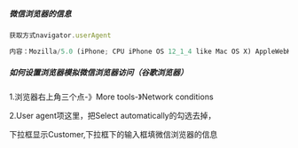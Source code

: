 ##### 微信浏览器的信息

```javascript
获取方式navigator.userAgent

内容：Mozilla/5.0 (iPhone; CPU iPhone OS 12_1_4 like Mac OS X) AppleWebKit/605.1.15 (KHTML, like Gecko) Mobile/16D57 MicroMessenger/7.0.3(0x17000321) NetType/WIFI Language/zh_CN
```

##### 如何设置浏览器模拟微信浏览器访问（谷歌浏览器）

1.浏览器右上角三个点-》More tools-》Network conditions

2.User agent项这里，把Select automatically的勾选去掉，

下拉框显示Customer,下拉框下的输入框填微信浏览器的信息

